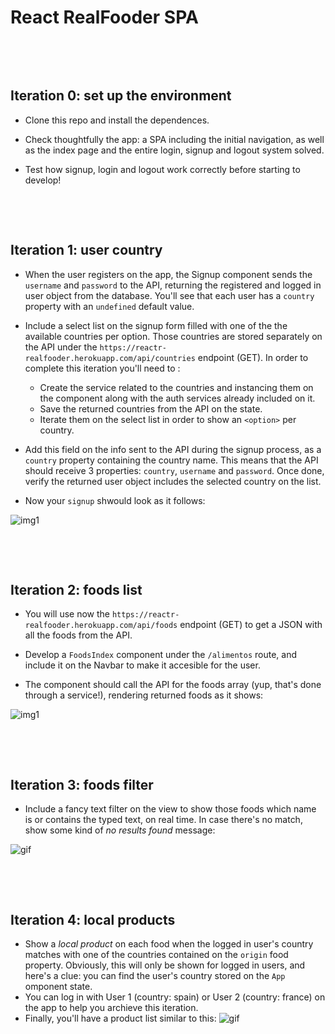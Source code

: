 # React RealFooder SPA
<p>&nbsp;</p>
<p>&nbsp;</p>

## Iteration 0: set up the environment

- Clone this repo and install the dependences.

- Check thoughtfully the app: a SPA including the initial navigation, as well as the index page and the entire login, signup and logout system solved. 

- Test how signup, login and logout work correctly before starting to develop!
<p>&nbsp;</p>
<p>&nbsp;</p>

## Iteration 1: user country
- When the user registers on the app, the Signup component sends the `username` and `password` to the API, returning the registered and logged in user object from the database. You'll see that each user has a `country` property with an `undefined` default value.

- Include a select list on the signup form filled with one of the the available countries per option. Those countries are stored separately on the API under the `https://reactr-realfooder.herokuapp.com/api/countries` endpoint (GET). In order to complete this iteration you'll need to :
  - Create the service related to the countries and instancing them on the component along with the auth services already included on it.
  - Save the returned countries from the API on the state.
  - Iterate them on the select list in order to show an `<option>` per country.

- Add this field on the info sent to the API during the signup process, as a `country` property containing the country name. This means that the API should receive 3 properties: `country`, `username` and `password`. Once done, verify the returned user object includes the selected country on the list. 

- Now your `signup` shwould look as it follows:

![img1](https://res.cloudinary.com/ironhack-german/video/upload/e_loop/v1590927049/vid5.gif)
<p>&nbsp;</p>
<p>&nbsp;</p>


## Iteration 2: foods list
- You will use now the `https://reactr-realfooder.herokuapp.com/api/foods` endpoint (GET) to get a JSON with all the foods from the API.

- Develop a `FoodsIndex` component under the `/alimentos` route, and include it on the Navbar to make it accesible for the user.

- The component should call the API for the foods array (yup, that's done through a service!), rendering returned foods as it shows:

![img1](https://res.cloudinary.com/ironhack-german/image/upload/v1590923235/s1.png)
<p>&nbsp;</p>
<p>&nbsp;</p>

## Iteration 3: foods filter

- Include a fancy text filter on the view to show those foods which name is or contains the typed text, on real time. In case there's no match, show some kind of _no results found_ message:

![gif](https://res.cloudinary.com/ironhack-german/video/upload/e_loop/v1590924407/vid3.gif)
<p>&nbsp;</p>
<p>&nbsp;</p>

## Iteration 4: local products

- Show a _local product_ on each food when the logged in user's country matches with one of the countries contained on the `origin` food property. Obviously, this will only be shown for logged in users, and here's a clue: you can find the user's country stored on the `App` omponent state.
- You can log in with User 1 (country: spain) or User 2 (country: france) on the app to help you archieve this iteration.
- Finally, you'll have a product list similar to this:
![gif](https://res.cloudinary.com/ironhack-german/image/upload/v1590941896/Captura_de_pantalla_2020-05-31_a_las_18.17.01.png)
